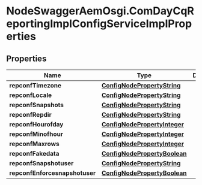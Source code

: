# NodeSwaggerAemOsgi.ComDayCqReportingImplConfigServiceImplProperties

## Properties

Name | Type | Description | Notes
------------ | ------------- | ------------- | -------------
**repconfTimezone** | [**ConfigNodePropertyString**](ConfigNodePropertyString.md) |  | [optional] 
**repconfLocale** | [**ConfigNodePropertyString**](ConfigNodePropertyString.md) |  | [optional] 
**repconfSnapshots** | [**ConfigNodePropertyString**](ConfigNodePropertyString.md) |  | [optional] 
**repconfRepdir** | [**ConfigNodePropertyString**](ConfigNodePropertyString.md) |  | [optional] 
**repconfHourofday** | [**ConfigNodePropertyInteger**](ConfigNodePropertyInteger.md) |  | [optional] 
**repconfMinofhour** | [**ConfigNodePropertyInteger**](ConfigNodePropertyInteger.md) |  | [optional] 
**repconfMaxrows** | [**ConfigNodePropertyInteger**](ConfigNodePropertyInteger.md) |  | [optional] 
**repconfFakedata** | [**ConfigNodePropertyBoolean**](ConfigNodePropertyBoolean.md) |  | [optional] 
**repconfSnapshotuser** | [**ConfigNodePropertyString**](ConfigNodePropertyString.md) |  | [optional] 
**repconfEnforcesnapshotuser** | [**ConfigNodePropertyBoolean**](ConfigNodePropertyBoolean.md) |  | [optional] 


